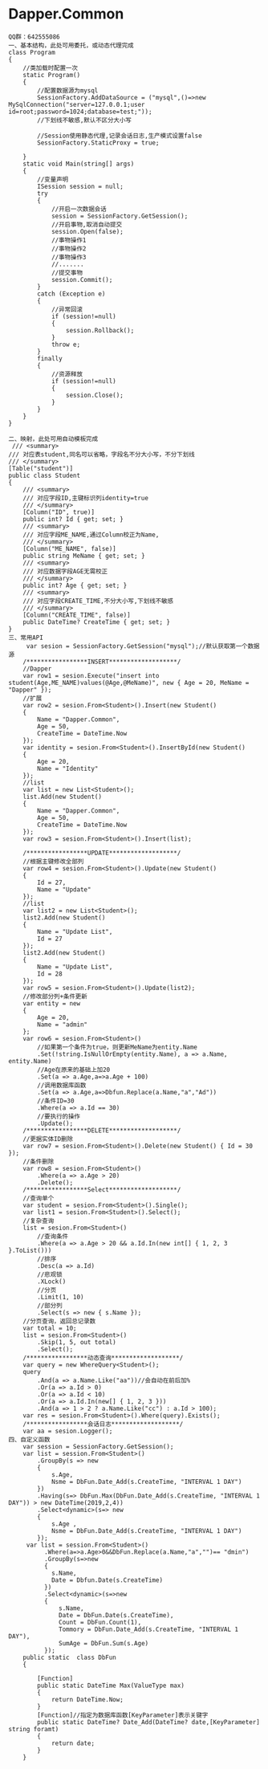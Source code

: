 # Dapper.Common


    QQ群：642555086
    一、基本结构，此处可用委托，或动态代理完成
    class Program
    {
        //类加载时配置一次
        static Program()
        {
            //配置数据源为mysql
            SessionFactory.AddDataSource = ("mysql",()=>new MySqlConnection("server=127.0.0.1;user id=root;password=1024;database=test;"));
            //下划线不敏感,默认不区分大小写
           
            //Session使用静态代理,记录会话日志,生产模式设置false
            SessionFactory.StaticProxy = true;

        }
        static void Main(string[] args)
        {
            //变量声明
            ISession session = null;
            try
            {
                //开启一次数据会话
                session = SessionFactory.GetSession();
                //开启事物,取消自动提交
                session.Open(false);
                //事物操作1
                //事物操作2
                //事物操作3
                //.......
                //提交事物
                session.Commit();
            }
            catch (Exception e)
            {
                //异常回滚
                if (session!=null)
                {
                    session.Rollback();
                }
                throw e;
            }
            finally
            {
                //资源释放
                if (session!=null)
                {
                    session.Close();
                }
            }
        }
    }
    
    二、映射，此处可用自动模板完成
     /// <summary>
    /// 对应表student,同名可以省略，字段名不分大小写，不分下划线
    /// </summary>
    [Table("student")]
    public class Student
    {
        /// <summary>
        /// 对应字段ID,主键标识列identity=true
        /// </summary>
        [Column("ID", true)]
        public int? Id { get; set; }
        /// <summary>
        /// 对应字段ME_NAME,通过Column校正为Name,
        /// </summary>
        [Column("ME_NAME", false)]
        public string MeName { get; set; }
        /// <summary>
        /// 对应数据字段AGE无需校正
        /// </summary>
        public int? Age { get; set; }
        /// <summary>
        /// 对应字段CREATE_TIME,不分大小写,下划线不敏感
        /// </summary>
        [Column("CREATE_TIME", false)]
        public DateTime? CreateTime { get; set; }
    }
    三、常用API
         var sesion = SessionFactory.GetSession("mysql");//默认获取第一个数据源
        /*****************INSERT*******************/
        //Dapper
        var row1 = sesion.Execute("insert into student(Age,ME_NAME)values(@Age,@MeName)", new { Age = 20, MeName = "Dapper" });
        //扩展
        var row2 = sesion.From<Student>().Insert(new Student()
        {
            Name = "Dapper.Common",
            Age = 50,
            CreateTime = DateTime.Now
        });
        var identity = sesion.From<Student>().InsertById(new Student()
        {
            Age = 20,
            Name = "Identity"
        });
        //list
        var list = new List<Student>();
        list.Add(new Student()
        {
            Name = "Dapper.Common",
            Age = 50,
            CreateTime = DateTime.Now
        });
        var row3 = sesion.From<Student>().Insert(list);

        /*****************UPDATE*******************/
        //根据主键修改全部列
        var row4 = sesion.From<Student>().Update(new Student()
        {
            Id = 27,
            Name = "Update"
        });
        //list
        var list2 = new List<Student>();
        list2.Add(new Student()
        {
            Name = "Update List",
            Id = 27
        });
        list2.Add(new Student()
        {
            Name = "Update List",
            Id = 28
        });
        var row5 = sesion.From<Student>().Update(list2);
        //修改部分列+条件更新
        var entity = new
        {
            Age = 20,
            Name = "admin"
        };
        var row6 = sesion.From<Student>()
            //如果第一个条件为true，则更新MeName为entity.Name
            .Set(!string.IsNullOrEmpty(entity.Name), a => a.Name, entity.Name)
            //Age在原来的基础上加20
            .Set(a => a.Age,a=>a.Age + 100)
            //调用数据库函数
            .Set(a => a.Age,a=>Dbfun.Replace(a.Name,"a","Ad"))
            //条件ID=30
            .Where(a => a.Id == 30)
            //要执行的操作
            .Update();
        /*****************DELETE*******************/
        //更据实体ID删除
        var row7 = sesion.From<Student>().Delete(new Student() { Id = 30 });
        //条件删除
        var row8 = sesion.From<Student>()
            .Where(a => a.Age > 20)
            .Delete();
        /*****************Select*******************/
        //查询单个
        var student = sesion.From<Student>().Single();
        var list1 = sesion.From<Student>().Select();
        //复杂查询
        list = sesion.From<Student>()
            //查询条件
            .Where(a => a.Age > 20 && a.Id.In(new int[] { 1, 2, 3 }.ToList()))
            //排序
            .Desc(a => a.Id)
            //悲观锁
            .XLock()
            //分页
            .Limit(1, 10)
            //部分列
            .Select(s => new { s.Name });
        //分页查询，返回总记录数
        var total = 10;
        list = sesion.From<Student>()
            .Skip(1, 5, out total)
            .Select();
        /*****************动态查询*******************/
        var query = new WhereQuery<Student>();
        query
            .And(a => a.Name.Like("aa"))//会自动在前后加%
            .Or(a => a.Id > 0)
            .Or(a => a.Id < 10)
            .Or(a => a.Id.In(new[] { 1, 2, 3 }))
            .And(a => 1 > 2 ? a.Name.Like("cc") : a.Id > 100);
        var res = sesion.From<Student>().Where(query).Exists();
        /*****************会话日志*******************/
        var aa = sesion.Logger();
    四、自定义函数
        var session = SessionFactory.GetSession();
        var list = session.From<Student>()
            .GroupBy(s => new
            {
                s.Age,
                Nsme = DbFun.Date_Add(s.CreateTime, "INTERVAL 1 DAY")
            })
            .Having(s=> DbFun.Max(DbFun.Date_Add(s.CreateTime, "INTERVAL 1 DAY")) > new DateTime(2019,2,4))
            .Select<dynamic>(s=> new
            {
                s.Age ,
                Nsme = DbFun.Date_Add(s.CreateTime, "INTERVAL 1 DAY")
            });
         var list = session.From<Student>()
              .Where(a=>a.Age>0&&DbFun.Replace(a.Name,"a","")== "dmin")
              .GroupBy(s=>new 
              {
                s.Name,
                Date = Dbfun.Date(s.CreateTime)
              })
              .Select<dynamic>(s=>new
              {
                  s.Name,
                  Date = DbFun.Date(s.CreateTime),
                  Count = DbFun.Count(1),
                  Tommory = DbFun.Date_Add(s.CreateTime, "INTERVAL 1 DAY"),
                  SumAge = DbFun.Sum(s.Age)
              });
        public static  class DbFun
        {
       
            [Function]
            public static DateTime Max(ValueType max)
            {
                return DateTime.Now;
            }
            [Function]//指定为数据库函数[KeyParameter]表示关键字
            public static DateTime? Date_Add(DateTime? date,[KeyParameter] string foramt)
            {
                return date;
            }
        }
